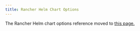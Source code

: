 ```yaml
---
title: Rancher Helm Chart Options
---
```


The Rancher Helm chart options reference moved to [this page.](../../../reference-guides/installation-references/helm-chart-options.md)